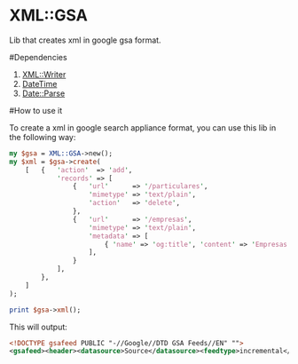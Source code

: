 XML::GSA
=============

Lib that creates xml in google gsa format.

#Dependencies

1. [XML::Writer](https://github.com/josephw/xml-writer-perl)
1. [DateTime](http://search.cpan.org/~drolsky/DateTime-1.03/)
1. [Date::Parse](http://search.cpan.org/~gbarr/TimeDate-2.30/lib/Date/Parse.pm)

#How to use it

To create a xml in google search appliance format, you can use this lib in the following way:

```perl
my $gsa = XML::GSA->new();
my $xml = $gsa->create(
    [   {   'action'  => 'add',
            'records' => [
                {   'url'      => '/particulares',
                    'mimetype' => 'text/plain',
                    'action'   => 'delete',
                },
                {   'url'      => '/empresas',
                    'mimetype' => 'text/plain',
                    'metadata' => [
                        { 'name' => 'og:title', 'content' => 'Empresas' },
                    ],
                }
            ],
        },
    ]
);

print $gsa->xml();
```

This will output:

```xml
<!DOCTYPE gsafeed PUBLIC "-//Google//DTD GSA Feeds//EN" "">
<gsafeed><header><datasource>Source</datasource><feedtype>incremental</feedtype></header><group action="add"><record action="delete" url="http://www.icdif.com/particulares" mimetype="text/plain"></record><record url="http://www.icdif.com/empresas" mimetype="text/plain"><metadata><meta content="Empresas" name="og:title"></meta></metadata></record></group></gsafeed>
```
